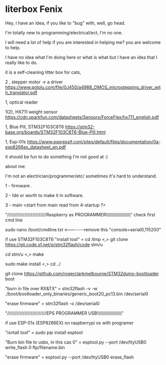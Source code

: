 # literbox Fenix

Hey, I have an idea, if you like to "bug" with, well, go head.

I'm totally new to programming/electrical/ect, I'm no one.

I will need a lot of help if you are interested in helping me? you are welcome to help.

I have no idea what I'm doing here or what is what but I have an idea that I really like to do.

it is a self-cleaning litter box for cats,

2 , stepper motor -> a driver   https://www.pololu.com/file/0J450/a4988_DMOS_microstepping_driver_with_translator.pdf

1, optical reader              

1(2), HX711 weight sensor      https://cdn.sparkfun.com/datasheets/Sensors/ForceFlex/hx711_english.pdf

1, Blue Pill, STM32F103C8T6    https://stm32-base.org/boards/STM32F103C8T6-Blue-Pill.html

1, Esp-01s                     https://www.espressif.com/sites/default/files/documentation/0a-esp8266ex_datasheet_en.pdf


it should be fun to do something I'm not good at :)

about me:

I'm not an electrician/programmer/etc/ sometimes it's hard to understand.


1 - firmware <first step to take with stm32f1>.

2 - Idé or worth to make it in software.

3 - main <start from main read from 4-startup ?>

"/////////////////////////Raspberry as PROGRAMMER\\\\\\\\\\\\\\\\\\\\\\\\\\\\\\\\\\\\"
check first cmd line

sudo nano /boot/cmdline.txt <-------remove this "console=serial0,115200"

if use STM32F103C8T6 "install tool" = cd /tmp <,> git clone https://git.code.sf.net/p/stm32flash/code stm/u

cd stm/u <,> make

sudo make install <,> cd ../

git clone https://github.com/rogerclarkmelbourne/STM32duino-bootloader boot

"burn in file over RX&TX" = stm32flash -v -w ./boot/bootloader_only_binaries/generic_boot20_pc13.bin /dev/serial0

"erase firmware" = stm32flash -o /dev/serial0

"/////////////////////////EPS PROGRAMMER USB\\\\\\\\\\\\\\\\\\\\\\\\\\\\\\\\\\\\"

if use ESP-01s (ESP8266EX) on raspberrypi os with programer

"isntall tool" = sudo pip install esptool

"Burn bin file to usbx, in this cas 0" = esptool.py --port /dev/ttyUSB0 write_flash 0 ftp/filename.bin

"erase firmware" = esptool.py --port /dev/ttyUSB0 erase_flash
